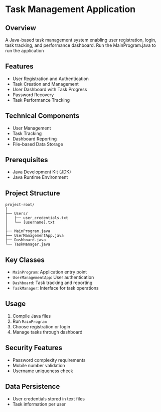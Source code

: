 # Task Management Application

## Overview
A Java-based task management system enabling user registration, login, task tracking, and performance dashboard.
Run the MainProgram.java to run the application

## Features
- User Registration and Authentication
- Task Creation and Management
- User Dashboard with Task Progress
- Password Recovery
- Task Performance Tracking

## Technical Components
- User Management
- Task Tracking
- Dashboard Reporting
- File-based Data Storage

## Prerequisites
- Java Development Kit (JDK)
- Java Runtime Environment

## Project Structure
```
project-root/
│
├── Users/
│   ├── user_credentials.txt
│   └── [username].txt
│
├── MainProgram.java
├── UserManagementApp.java
├── Dashboard.java
└── TaskManager.java
```

## Key Classes
- `MainProgram`: Application entry point
- `UserManagementApp`: User authentication
- `Dashboard`: Task tracking and reporting
- `TaskManager`: Interface for task operations

## Usage
1. Compile Java files
2. Run `MainProgram`
3. Choose registration or login
4. Manage tasks through dashboard

## Security Features
- Password complexity requirements
- Mobile number validation
- Username uniqueness check

## Data Persistence
- User credentials stored in text files
- Task information per user
